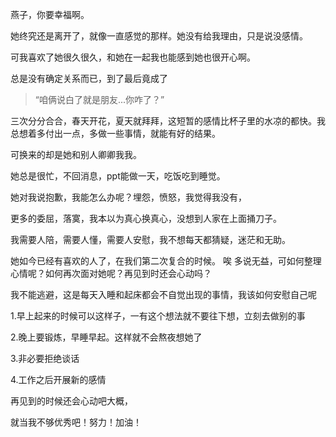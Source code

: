 燕子，你要幸福啊。

她终究还是离开了，就像一直感觉的那样。她没有给我理由，只是说没感情。

可我喜欢了她很久很久，和她在一起我也能感到她也很开心啊。

总是没有确定关系而已，到了最后竟成了

> “咱俩说白了就是朋友...你咋了？”

三次分分合合，春天开花，夏天就拜拜，这短暂的感情比杯子里的水凉的都快。我总想着多付出一点，多做一些事情，就能有好的结果。

可换来的却是她和别人卿卿我我。

她总是很忙，不回消息，ppt能做一天，吃饭吃到睡觉。

她对我说抱歉，我能怎么办呢？埋怨，愤怒，我觉得我没有，

更多的委屈，落寞，我本以为真心换真心，没想到人家在上面捅刀子。

我需要人陪，需要人懂，需要人安慰，我不想每天都猜疑，迷茫和无助。

她如今已经有喜欢的人了，在我们第二次复合的时候。
唉
多说无益，可如何整理心情呢？如何再次面对她呢？再见到时还会心动吗？

我不能逃避，这是每天入睡和起床都会不自觉出现的事情，我该如何安慰自己呢

1.早上起来的时候可以这样子，一有这个想法就不要往下想，立刻去做别的事

2.晚上要锻炼，早睡早起。这样就不会熬夜想她了

3.非必要拒绝谈话

4.工作之后开展新的感情

再见到的时候还会心动吧大概，

就当我不够优秀吧！努力！加油！

